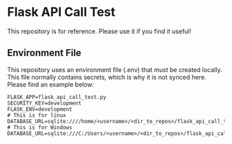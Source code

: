 # Flask API Call Test
This repository is for reference.  Please use it if you find it useful!

## Environment File
This repository uses an environment file (.env) that must be created locally.  This file normally contains secrets, which is why it is not synced here.  Please find an example below:

```
FLASK_APP=flask_api_call_test.py
SECURITY_KEY=development
FLASK_ENV=development
# This is for linux
DATABASE_URL=sqlite:////home/<username>/<dir_to_repos>/flask_api_call_test/app.db
# This is for Windows
DATABASE_URL=sqlite:///C:/Users/<username>/<dir_to_repos>/flask_api_call_test/app.db
```

